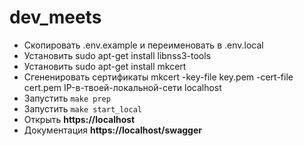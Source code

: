 # dev_meets

<!-- TOC -->
* Скопировать .env.example и переименовать в .env.local
* Установить sudo apt-get install libnss3-tools 
* Установить sudo apt-get install mkcert
* Сгененировать сертификаты mkcert -key-file key.pem -cert-file cert.pem IP-в-твоей-локальной-сети localhost
* Запустить `make prep`
* Запустить `make start_local`
* Открыть **https://localhost**
* Документация **https://localhost/swagger**
<!-- TOC -->
